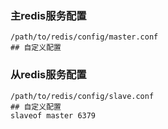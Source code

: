 ### 主redis服务配置
```
/path/to/redis/config/master.conf
## 自定义配置
```

### 从redis服务配置
```
/path/to/redis/config/slave.conf
## 自定义配置
slaveof master 6379
```
